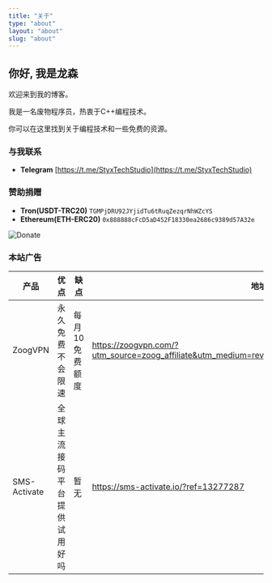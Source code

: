 ```yaml
---
title: "关于"
type: "about"
layout: "about"
slug: "about"
---
```


## 你好, 我是龙森
欢迎来到我的博客。

我是一名废物程序员，热衷于C++编程技术。

你可以在这里找到关于编程技术和一些免费的资源。

### 与我联系

*	**Telegram** [https://t.me/StyxTechStudio](https://t.me/StyxTechStudio)

### 赞助捐赠

*	**Tron(USDT-TRC20)** `TGMPjDRU92JYjidTu6tRuqZezqrNhWZcYS`
*	**Ethereum(ETH-ERC20)** `0x888888cFcD5aD452F18330ea2686c9389d57A32e`

![Donate](/Image/Donate.png "Donate")

### 本站广告

|产品|优点|缺点|地址|
|---|---|---|---|
| ZoogVPN | 永久免费 不会限速|每月10免费额度 | https://zoogvpn.com/?utm_source=zoog_affiliate&utm_medium=revshare&utm_campaign=affStyx&a_aid=Styx |
| SMS-Activate | 全球主流接码平台 提供试用好吗 | 暂无 | https://sms-activate.io/?ref=13277287 |

<div id="webtraf_16847" style="width:468px;height:60px;"><script src="https://webtrafic.ru/ads.php?uid=16847" async></script></div>